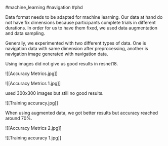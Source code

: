 #machine_learning #navigation #phd 

Data format needs to be adapted for machine learning. Our data at hand do not have fix dimensions because participants complete trials in different durations. In order for us to have them fixed, we used data augmentation and data sampling.

Generally, we experimented with two different types of data. One is navigation data with same dimension after preprocessing, another is navigation image generated with navigation data. 


Using images did not give us good results in resnet18.

![[Accuracy Metrics.jpg]]

![[Accuracy Metrics 1.jpg]]

used 300x300 images but still no good results.

![[Training accuracy.jpg]]

When using augmented data, we got better results but accuracy reached around 70%.

![[Accuracy Metrics 2.jpg]]

![[Training accuracy 1.jpg]]

